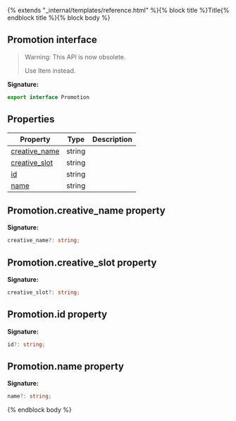 {% extends "_internal/templates/reference.html" %}{% block title %}Title{% endblock title %}{% block body %}
## Promotion interface

> Warning: This API is now obsolete.
> 
> Use Item instead.
> 

<b>Signature:</b>

```typescript
export interface Promotion 
```

## Properties

|  Property | Type | Description |
|  --- | --- | --- |
|  [creative\_name](./analytics-types.promotion.md#promotioncreative_name_property) | string |  |
|  [creative\_slot](./analytics-types.promotion.md#promotioncreative_slot_property) | string |  |
|  [id](./analytics-types.promotion.md#promotionid_property) | string |  |
|  [name](./analytics-types.promotion.md#promotionname_property) | string |  |

## Promotion.creative\_name property

<b>Signature:</b>

```typescript
creative_name?: string;
```

## Promotion.creative\_slot property

<b>Signature:</b>

```typescript
creative_slot?: string;
```

## Promotion.id property

<b>Signature:</b>

```typescript
id?: string;
```

## Promotion.name property

<b>Signature:</b>

```typescript
name?: string;
```
{% endblock body %}
